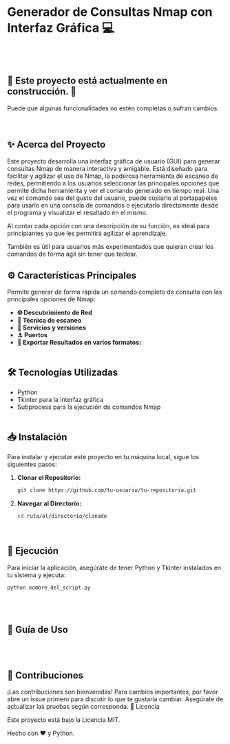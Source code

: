 # Generador de Consultas Nmap con Interfaz Gráfica :computer:
<br><br>

## :construction: Este proyecto está actualmente en construcción. :construction:
Puede que algunas funcionalidades no estén completas o sufran cambios.
<br><br><br>


## :sparkles: Acerca del Proyecto

Este proyecto desarrolla una interfaz gráfica de usuario (GUI) para generar consultas Nmap de manera interactiva y amigable. Está diseñado para facilitar y agilizar el uso de Nmap, la poderosa herramienta de escaneo de redes, permitiendo a los usuarios seleccionar las principales opciones que permite dicha herramienta y ver el comando generado en tiempo real. Una vez el comando sea del gusto del usuario, puede copiarlo al portapapeles para usarlo en una consola de comandos o ejecutarlo directamente desde el programa y visualizar el resultado en el mismo.

Al contar cada opción con una descripción de su función, es ideal para principiantes ya que les permitirá agilizar el aprendizaje.

También es útil para usuarios más experimentados que quieran crear los comandos de forma ágil sin tener que teclear.
<br>


## :gear: Características Principales
Permite generar de forma rápida un comando completo de consulta con las principales opciones de Nmap:
- **:globe_with_meridians: Descubrimiento de Red** 
- **:mag_right: Técnica de escaneo** 
- **:wrench: Servicios y versiones**
- **:anchor: Puertos** 
- **:floppy_disk: Exportar Resultados en varios formatos:** 
  <br><br>

## :hammer_and_wrench: Tecnologías Utilizadas

- Python
- Tkinter para la interfaz gráfica
- Subprocess para la ejecución de comandos Nmap
<br><br>

## :inbox_tray: Instalación

Para instalar y ejecutar este proyecto en tu máquina local, sigue los siguientes pasos:

1. **Clonar el Repositorio:**
    ```bash
    git clone https://github.com/tu-usuario/tu-repositorio.git
    ```
2. **Navegar al Directorio:**
    ```bash
    cd ruta/al/directorio/clonado
    ```
<br>


## :rocket: Ejecución

Para iniciar la aplicación, asegúrate de tener Python y Tkinter instalados en tu sistema y ejecuta:


```bash
python nombre_del_script.py
 ```
<br><br>


## :book: Guía de Uso
<br><br>




## :busts_in_silhouette: Contribuciones

¡Las contribuciones son bienvenidas! Para cambios importantes, por favor abre un issue primero para discutir lo que te gustaría cambiar. Asegúrate de actualizar las pruebas según corresponda.
:memo: Licencia

Este proyecto está bajo la Licencia MIT.

Hecho con :heart: y Python.